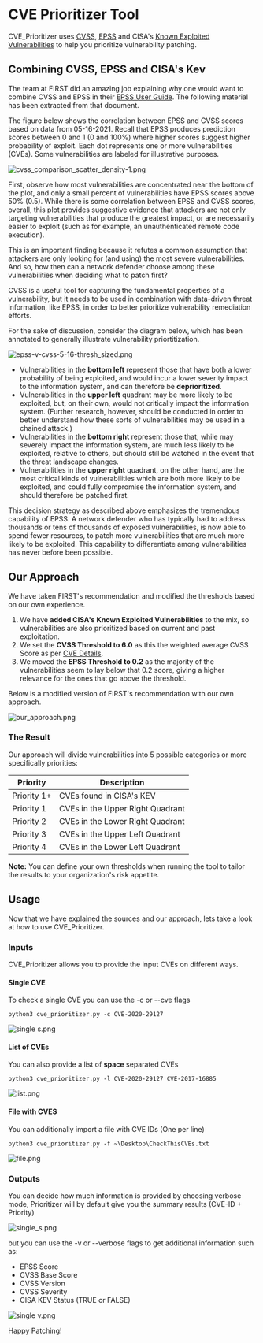 # CVE Prioritizer Tool

CVE_Prioritizer uses [CVSS](https://nvd.nist.gov/vuln-metrics/cvss#), [EPSS](https://www.first.org/epss/data_stats) and 
CISA's [Known Exploited Vulnerabilities](https://www.cisa.gov/known-exploited-vulnerabilities-catalog) to help you 
prioritize vulnerability patching.

## Combining CVSS, EPSS and CISA's Kev

The team at FIRST did an amazing job explaining why one would want to combine CVSS and EPSS in their 
[EPSS User Guide](https://www.first.org/epss/user-guide). The following material has been extracted from that document. 

The figure below shows the correlation between EPSS and CVSS scores based on data from 05-16-2021. Recall that EPSS 
produces prediction scores between 0 and 1 (0 and 100%) where higher scores suggest higher probability of exploit. 
Each dot represents one or more vulnerabilities (CVEs). Some vulnerabilities are labeled for illustrative purposes.

![cvss_comparison_scatter_density-1.png](misc%2Fcvss_comparison_scatter_density-1.png)

First, observe how most vulnerabilities are concentrated near the bottom of the plot, and only a small percent of 
vulnerabilities have EPSS scores above 50% (0.5). While there is some correlation between EPSS and CVSS scores, overall,
this plot provides suggestive evidence that attackers are not only targeting vulnerabilities that produce the greatest 
impact, or are necessarily easier to exploit (such as for example, an unauthenticated remote code execution).

This is an important finding because it refutes a common assumption that attackers are only looking for (and using) 
the most severe vulnerabilities. And so, how then can a network defender choose among these vulnerabilities when 
deciding what to patch first?

CVSS is a useful tool for capturing the fundamental properties of a vulnerability, but it needs to be used in 
combination with data-driven threat information, like EPSS, in order to better prioritize vulnerability remediation 
efforts.

For the sake of discussion, consider the diagram below, which has been annotated to generally illustrate vulnerability 
priortitization.

![epss-v-cvss-5-16-thresh_sized.png](misc/epss-v-cvss-5-16-thresh_sized.png)

- Vulnerabilities in the **bottom left** represent those that have both a lower probability of being exploited, and would 
incur a lower severity impact to the information system, and can therefore be **deprioritized**. 
- Vulnerabilities in the **upper left** quadrant may be more likely to be exploited, but, on their own, would not critically impact the 
information system. (Further research, however, should be conducted in order to better understand how these sorts of 
vulnerabilities may be used in a chained attack.)
- Vulnerabilities in the **bottom right** represent those that, while may severely impact the information system, are much 
less likely to be exploited, relative to others, but should still be watched in the event that the threat landscape 
changes.
- Vulnerabilities in the **upper right** quadrant, on the other hand, are the most critical kinds of vulnerabilities which 
are both more likely to be exploited, and could fully compromise the information system, and should therefore be 
patched first.

This decision strategy as described above emphasizes the tremendous capability of EPSS. A network defender who has 
typically had to address thousands or tens of thousands of exposed vulnerabilities, is now able to spend fewer resources, 
to patch more vulnerabilities that are much more likely to be exploited. This capability to differentiate among 
vulnerabilities has never before been possible.

## Our Approach

We have taken FIRST's recommendation and modified the thresholds based on our own experience.

1. We have **added CISA's Known Exploited Vulnerabilities** to the mix, so vulnerabilities are also prioritized based on 
current and past exploitation.
2. We set the **CVSS Threshold to 6.0** as this the weighted average CVSS Score as per 
[CVE Details](https://www.cvedetails.com/cvss-score-distribution.php).
3. We moved the **EPSS Threshold to 0.2** as the majority of the vulnerabilities seem to lay below that 0.2 score, giving a
higher relevance for the ones that go above the threshold.

Below is a modified version of FIRST's recommendation with our own approach.

![our_approach.png](misc%2Four_approach.png)

### The Result

Our approach will divide vulnerabilities into 5 possible categories or more specifically priorities:

| **Priority** | **Description**                  |
|--------------|----------------------------------|
| Priority 1+  | CVEs found in CISA's KEV         |
| Priority 1   | CVEs in the Upper Right Quadrant |
| Priority 2   | CVEs in the Lower Right Quadrant |
| Priority 3   | CVEs in the Upper Left Quadrant  |
| Priority 4   | CVEs in the Lower Left Quadrant  |

**Note:** You can define your own thresholds when running the tool to tailor the results to your organization's risk 
appetite.

## Usage

Now that we have explained the sources and our approach, lets take a look at how to use CVE_Prioritizer.

### Inputs

CVE_Prioritizer allows you to provide the input CVEs on different ways.

#### Single CVE

To check a single CVE you can use the -c or --cve flags

`python3 cve_prioritizer.py -c CVE-2020-29127`

![single s.png](misc/single_s.png)

#### List of CVEs

You can also provide a list of **space** separated CVEs

`python3 cve_prioritizer.py -l CVE-2020-29127 CVE-2017-16885`

![list.png](misc/list.png)

#### File with CVES

You can additionally import a file with CVE IDs (One per line)

`python3 cve_prioritizer.py -f ~\Desktop\CheckThisCVEs.txt`

![file.png](misc/file.png)

### Outputs

You can decide how much information is provided by choosing verbose mode, Prioritizer will by default give you the 
summary results (CVE-ID + Priority)

![single_s.png](misc/single_s.png)

but you can use the -v or --verbose flags to get additional information such as:

- EPSS Score
- CVSS Base Score
- CVSS Version
- CVSS Severity
- CISA KEV Status (TRUE or FALSE)

![single v.png](misc/single_v.png)

Happy Patching!